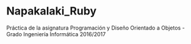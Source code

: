 # Napakalaki_Ruby
Práctica de la asignatura Programación y Diseño Orientado a Objetos - Grado Ingeniería Informática 2016/2017
